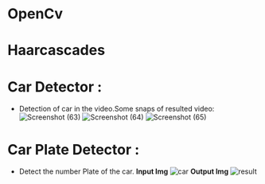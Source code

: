 # OpenCv
# Haarcascades
# Car Detector :
  * Detection of car in the video.Some snaps of resulted video:
![Screenshot (63)](https://user-images.githubusercontent.com/51924622/92773691-72942700-f3ba-11ea-8298-f1eecb2dabd6.png)
![Screenshot (64)](https://user-images.githubusercontent.com/51924622/92778740-14b60e00-f3bf-11ea-92c6-9948c34d00ca.png)
![Screenshot (65)](https://user-images.githubusercontent.com/51924622/92778766-197ac200-f3bf-11ea-8910-204a53215373.png)
# Car Plate Detector :
 * Detect the number Plate of the car.
**Input Img**
![car](https://user-images.githubusercontent.com/51924622/92778806-21d2fd00-f3bf-11ea-9dff-7096f4b58e1a.jpg)
**Output Img**
![result](https://user-images.githubusercontent.com/51924622/92778816-239cc080-f3bf-11ea-811b-b2dcf3d7291a.png)
